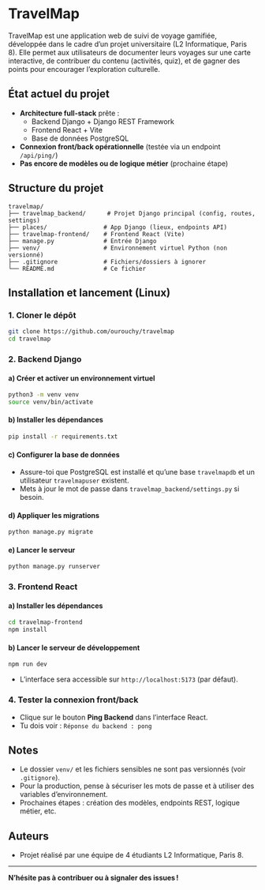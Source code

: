 # TravelMap

TravelMap est une application web de suivi de voyage gamifiée, développée dans le cadre d’un projet universitaire (L2 Informatique, Paris 8). Elle permet aux utilisateurs de documenter leurs voyages sur une carte interactive, de contribuer du contenu (activités, quiz), et de gagner des points pour encourager l’exploration culturelle.

## État actuel du projet
- **Architecture full-stack** prête :
  - Backend Django + Django REST Framework
  - Frontend React + Vite
  - Base de données PostgreSQL
- **Connexion front/back opérationnelle** (testée via un endpoint `/api/ping/`)
- **Pas encore de modèles ou de logique métier** (prochaine étape)

## Structure du projet
```
travelmap/
├── travelmap_backend/      # Projet Django principal (config, routes, settings)
├── places/                # App Django (lieux, endpoints API)
├── travelmap-frontend/    # Frontend React (Vite)
├── manage.py              # Entrée Django
├── venv/                  # Environnement virtuel Python (non versionné)
├── .gitignore             # Fichiers/dossiers à ignorer
└── README.md              # Ce fichier
```

## Installation et lancement (Linux)

### 1. Cloner le dépôt
```bash
git clone https://github.com/ourouchy/travelmap
cd travelmap
```

### 2. Backend Django
#### a) Créer et activer un environnement virtuel
```bash
python3 -m venv venv
source venv/bin/activate
```
#### b) Installer les dépendances
```bash
pip install -r requirements.txt
```
#### c) Configurer la base de données
- Assure-toi que PostgreSQL est installé et qu’une base `travelmapdb` et un utilisateur `travelmapuser` existent.
- Mets à jour le mot de passe dans `travelmap_backend/settings.py` si besoin.
#### d) Appliquer les migrations
```bash
python manage.py migrate
```
#### e) Lancer le serveur
```bash
python manage.py runserver
```

### 3. Frontend React
#### a) Installer les dépendances
```bash
cd travelmap-frontend
npm install
```
#### b) Lancer le serveur de développement
```bash
npm run dev
```
- L’interface sera accessible sur `http://localhost:5173` (par défaut).

### 4. Tester la connexion front/back
- Clique sur le bouton **Ping Backend** dans l’interface React.
- Tu dois voir : `Réponse du backend : pong`

## Notes
- Le dossier `venv/` et les fichiers sensibles ne sont pas versionnés (voir `.gitignore`).
- Pour la production, pense à sécuriser les mots de passe et à utiliser des variables d’environnement.
- Prochaines étapes : création des modèles, endpoints REST, logique métier, etc.

## Auteurs
- Projet réalisé par une équipe de 4 étudiants L2 Informatique, Paris 8.

---

**N’hésite pas à contribuer ou à signaler des issues !** 
